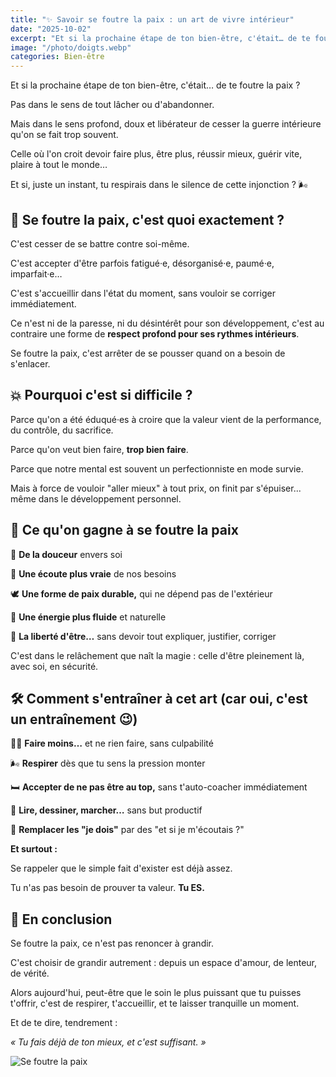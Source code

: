 ```yaml
---
title: "✨ Savoir se foutre la paix : un art de vivre intérieur"
date: "2025-10-02"
excerpt: "Et si la prochaine étape de ton bien-être, c'était… de te foutre la paix ? Pas dans le sens de tout lâcher, mais dans le sens profond et libérateur de cesser la guerre intérieure qu'on se fait trop souvent."
image: "/photo/doigts.webp"
categories: Bien-être
---
```


Et si la prochaine étape de ton bien-être, c'était… de te foutre la paix ?

Pas dans le sens de tout lâcher ou d'abandonner.

Mais dans le sens profond, doux et libérateur de cesser la guerre intérieure qu'on se fait trop souvent.

Celle où l'on croit devoir faire plus, être plus, réussir mieux, guérir vite, plaire à tout le monde…

Et si, juste un instant, tu respirais dans le silence de cette injonction ? 🌬

## 🌿 Se foutre la paix, c'est quoi exactement ?

C'est cesser de se battre contre soi-même.

C'est accepter d'être parfois fatigué·e, désorganisé·e, paumé·e, imparfait·e…

C'est s'accueillir dans l'état du moment, sans vouloir se corriger immédiatement.

Ce n'est ni de la paresse, ni du désintérêt pour son développement, c'est au contraire une forme de **respect profond pour ses rythmes intérieurs**.

Se foutre la paix, c'est arrêter de se pousser quand on a besoin de s'enlacer.

## 💥 Pourquoi c'est si difficile ?

Parce qu'on a été éduqué·es à croire que la valeur vient de la performance, du contrôle, du sacrifice.

Parce qu'on veut bien faire, **trop bien faire**.

Parce que notre mental est souvent un perfectionniste en mode survie.

Mais à force de vouloir "aller mieux" à tout prix, on finit par s'épuiser... même dans le développement personnel.

## 🌸 Ce qu'on gagne à se foutre la paix

💖 **De la douceur** envers soi

🌿 **Une écoute plus vraie** de nos besoins

🕊 **Une forme de paix durable,** qui ne dépend pas de l'extérieur

💫 **Une énergie plus fluide** et naturelle

🎈 **La liberté d'être…** sans devoir tout expliquer, justifier, corriger

C'est dans le relâchement que naît la magie : celle d'être pleinement là, avec soi, en sécurité.

## 🛠 Comment s'entraîner à cet art (car oui, c'est un entraînement 😉)

🧘‍♀️ **Faire moins…** et ne rien faire, sans culpabilité

🌬 **Respirer** dès que tu sens la pression monter

🛏 **Accepter de ne pas être au top,** sans t'auto-coacher immédiatement

📖 **Lire, dessiner, marcher…** sans but productif

🙏 **Remplacer les "je dois"** par des "et si je m'écoutais ?"

**Et surtout :**

Se rappeler que le simple fait d'exister est déjà assez.

Tu n'as pas besoin de prouver ta valeur. **Tu ES.**

## 💞 En conclusion

Se foutre la paix, ce n'est pas renoncer à grandir.

C'est choisir de grandir autrement : depuis un espace d'amour, de lenteur, de vérité.

Alors aujourd'hui, peut-être que le soin le plus puissant que tu puisses t'offrir, c'est de respirer, t'accueillir, et te laisser tranquille un moment.

Et de te dire, tendrement :

_« Tu fais déjà de ton mieux, et c'est suffisant. »_

![Se foutre la paix](/photo/doigts.webp)
